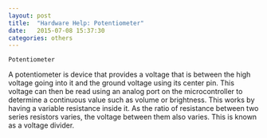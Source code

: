```yaml
---
layout: post
title:  "Hardware Help: Potentiometer"
date:   2015-07-08 15:37:30
categories: others
---
```


	Potentiometer

A potentiometer is device that provides a voltage that is between the high voltage going into it and the ground voltage using its center pin. This voltage can then be read using an analog port on the microcontroller to determine a continuous value such as volume or brightness. This works by having a variable resistance inside it. As the ratio of resistance between two series resistors varies, the voltage between them also varies. This is known as a voltage divider.